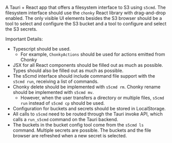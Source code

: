 A Tauri + React app that offers a filesystem interface to S3 using `s5cmd`. The filesystem interface should use the `chonky` React library with drag-and-drop enabled. The only visible UI elements besides the S3 browser should be a tool to select and configure the S3 bucket and a tool to configure and select the S3 secrets.

Important Details:
- Typescript should be used. 
  - For example, `ChonkyActions` should be used for actions emitted from Chonky
- JSX for all React components should be filled out as much as possible. Types should also be filled out as much as possible. 
- The s5cmd interface should include command file support with the `s5cmd run`, receiving a list of commands.
- Chonky delete should be implemented with `s5cmd rm`. Chonky rename should be implemented with `s5cmd mv`. 
  - However, when the user transfers a directory or multiple files, `s5cmd run` instead of `s5cmd cp` should be used.
- Configuration for buckets and secrets should be stored in LocalStorage.
- All calls to `s5cmd` need to be routed through the Tauri invoke API, which calls a `run_s5cmd` command on the Tauri backend.
- The buckets in the bucket config tool come from the `s5cmd ls` command. Multiple secrets are possible. The buckets and the file browser are refreshed when a new secret is selected. 
